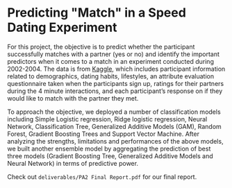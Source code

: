 # Predicting "Match" in a Speed Dating Experiment

For this project, the objective is to predict whether the participant successfully matches with a partner (yes or no) and identify the important predictors when it comes to a match in an experiment conducted during 2002-2004. The data is from [Kaggle](https://www.kaggle.com/annavictoria/speed-dating-experiment), which includes participant information related to demographics, dating habits, lifestyles, an attribute evaluation questionnaire taken when the participants sign up, ratings for their partners during the 4 minute interactions, and each participant’s response on if they would like to match with the partner they met.

To approach the objective, we deployed a number of classification models including Simple Logistic regression, Ridge logistic regression, Neural Network, Classification Tree, Generalized Additive Models (GAM), Random Forest, Gradient Boosting Trees and Support Vector Machine. After analyzing the strengths, limitations and performances of the above models, we built another ensemble model by aggregating the prediction of best three models (Gradient Boosting Tree, Generalized Additive Models and Neural Network) in terms of predictive power.

Check out `deliverables/PA2 Final Report.pdf` for our final report.
